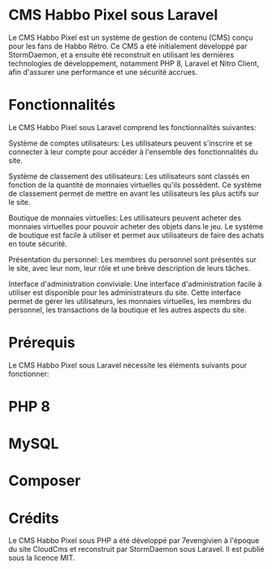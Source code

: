 # CMS Habbo Pixel sous Laravel
Le CMS Habbo Pixel est un système de gestion de contenu (CMS) conçu pour les fans de Habbo Rétro. Ce CMS a été initialement développé par StormDaemon, et a ensuite été reconstruit en utilisant les dernières technologies de développement, notamment PHP 8, Laravel et Nitro Client, afin d'assurer une performance et une sécurité accrues.

# Fonctionnalités
Le CMS Habbo Pixel sous Laravel comprend les fonctionnalités suivantes:

Système de comptes utilisateurs: Les utilisateurs peuvent s'inscrire et se connecter à leur compte pour accéder à l'ensemble des fonctionnalités du site.

Système de classement des utilisateurs: Les utilisateurs sont classés en fonction de la quantité de monnaies virtuelles qu'ils possèdent. Ce système de classement permet de mettre en avant les utilisateurs les plus actifs sur le site.

Boutique de monnaies virtuelles: Les utilisateurs peuvent acheter des monnaies virtuelles pour pouvoir acheter des objets dans le jeu. Le système de boutique est facile à utiliser et permet aux utilisateurs de faire des achats en toute sécurité.

Présentation du personnel: Les membres du personnel sont présentés sur le site, avec leur nom, leur rôle et une brève description de leurs tâches.

Interface d'administration conviviale: Une interface d'administration facile à utiliser est disponible pour les administrateurs du site. Cette interface permet de gérer les utilisateurs, les monnaies virtuelles, les membres du personnel, les transactions de la boutique et les autres aspects du site.

# Prérequis
Le CMS Habbo Pixel sous Laravel nécessite les éléments suivants pour fonctionner:

# PHP 8
# MySQL
# Composer

# Crédits
Le CMS Habbo Pixel sous PHP a été développé par 7evengivien à l'époque du site CloudCms et reconstruit par StormDaemon sous Laravel. Il est publié sous la licence MIT.
